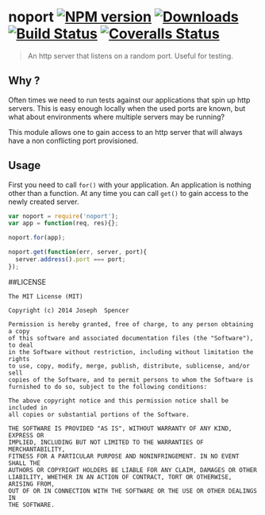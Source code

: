 # noport [![NPM version][npm-image]][npm-url] [![Downloads][downloads-image]][npm-url] [![Build Status][travis-image]][travis-url] [![Coveralls Status][coveralls-image]][coveralls-url]
> An http server that listens on a random port.  Useful for testing.

## Why ?
Often times we need to run tests against our applications that spin up http servers.
This is easy enough locally when the used ports are known, but what about environments
where multiple servers may be running?

This module allows one to gain access to an http server that will always have a 
non conflicting port provisioned.

## Usage

First you need to call `for()` with your application.  An application is nothing
other than a function.  At any time you can call `get()` to gain access to the 
newly created server.

````javascript
var noport = require('noport');
var app = function(req, res){};

noport.for(app);

noport.get(function(err, server, port){
  server.address().port === port;
});
````

##LICENSE
``````
The MIT License (MIT)

Copyright (c) 2014 Joseph  Spencer

Permission is hereby granted, free of charge, to any person obtaining a copy
of this software and associated documentation files (the "Software"), to deal
in the Software without restriction, including without limitation the rights
to use, copy, modify, merge, publish, distribute, sublicense, and/or sell
copies of the Software, and to permit persons to whom the Software is
furnished to do so, subject to the following conditions:

The above copyright notice and this permission notice shall be included in
all copies or substantial portions of the Software.

THE SOFTWARE IS PROVIDED "AS IS", WITHOUT WARRANTY OF ANY KIND, EXPRESS OR
IMPLIED, INCLUDING BUT NOT LIMITED TO THE WARRANTIES OF MERCHANTABILITY,
FITNESS FOR A PARTICULAR PURPOSE AND NONINFRINGEMENT. IN NO EVENT SHALL THE
AUTHORS OR COPYRIGHT HOLDERS BE LIABLE FOR ANY CLAIM, DAMAGES OR OTHER
LIABILITY, WHETHER IN AN ACTION OF CONTRACT, TORT OR OTHERWISE, ARISING FROM,
OUT OF OR IN CONNECTION WITH THE SOFTWARE OR THE USE OR OTHER DEALINGS IN
THE SOFTWARE.
``````

[downloads-image]: http://img.shields.io/npm/dm/noport.svg
[npm-url]: https://npmjs.org/package/noport
[npm-image]: http://img.shields.io/npm/v/noport.svg

[travis-url]: https://travis-ci.org/jsdevel/node-noport
[travis-image]: http://img.shields.io/travis/jsdevel/node-noport.svg

[coveralls-url]: https://coveralls.io/r/jsdevel/node-noport
[coveralls-image]: http://img.shields.io/coveralls/jsdevel/node-noport/master.svg

